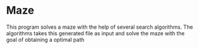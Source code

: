 # Maze
This program solves a maze with the help of several search algorithms. The algorithms takes this generated file as input and solve the maze with the goal of obtaining a optimal path
